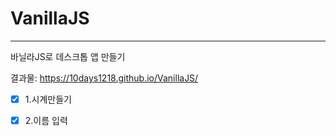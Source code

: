# VanillaJS

------

바닐라JS로 데스크톱 앱 만들기

결과물: https://10days1218.github.io/VanillaJS/

- [x] 1.시계만들기

- [x] 2.이름 입력
